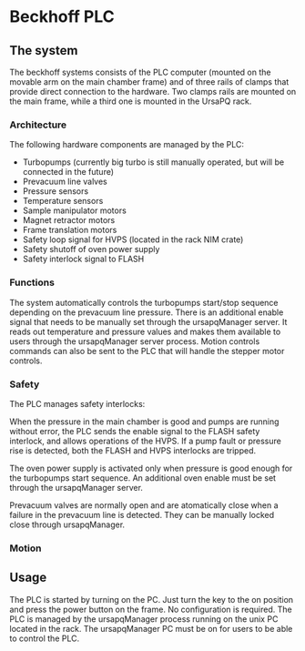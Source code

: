 Beckhoff PLC
======

## The system
The beckhoff systems consists of the PLC computer (mounted on the movable arm on the main chamber frame) and of three rails of clamps that provide direct connection to the hardware. Two clamps rails are mounted on the main frame, while a third one is mounted in the UrsaPQ rack.

### Architecture
The following hardware components are managed by the PLC:

* Turbopumps (currently big turbo is still manually operated, but will be connected in the future)
* Prevacuum line valves
* Pressure sensors
* Temperature sensors
* Sample manipulator motors
* Magnet retractor motors
* Frame translation motors
* Safety loop signal for HVPS (located in the rack NIM crate)
* Safety shutoff of oven power supply
* Safety interlock signal to FLASH

### Functions
The system automatically controls the turbopumps start/stop sequence depending on the prevacuum line pressure. There is an additional enable signal that needs to be manually set through the ursapqManager server. 
It reads out temperature and pressure values and makes them available to users through the ursapqManager server process. Motion controls commands can also be sent to the PLC that will handle the stepper motor controls.

### Safety 
The PLC manages safety interlocks:

When the pressure in the main chamber is good and pumps are running without error, the PLC sends the enable signal to the FLASH safety interlock, and allows operations of the HVPS. If a pump fault or pressure rise is detected, both the FLASH and HVPS interlocks are tripped.

The oven power supply is activated only when pressure is good enough for the turbopumps start sequence. An additional oven enable must be set through the ursapqManager server.

Prevacuum valves are normally open and are atomatically close when a failure in the prevacuum line is detected. They can be manually locked close through ursapqManager.

### Motion

## Usage
The PLC is started by turning on the PC. Just turn the key to the on position and press the power button on the frame. No configuration is required. The PLC is managed by the ursapqManager process running on the unix PC located in the rack. The ursapqManager PC must be on for users to be able to control the PLC. 

